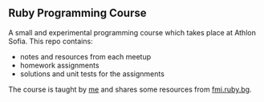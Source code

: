 ## Ruby Programming Course

A small and experimental programming course which takes place at Athlon Sofia. This repo contains:

- notes and resources from each meetup
- homework assignments
- solutions and unit tests for the assignments

The course is taught by [me](http://ddimitrov.name) and shares some resources from [fmi.ruby.bg](http://fmi.ruby.bg).